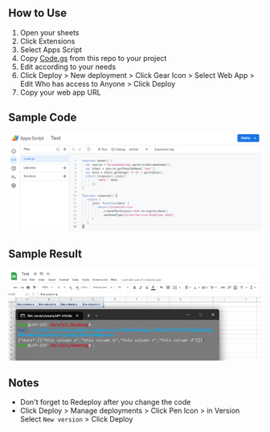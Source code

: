 ## How to Use
1. Open your sheets
2. Click Extensions
3. Select Apps Script
4. Copy [Code.gs](Code.gs) from this repo to your project
5. Edit according to your needs
6. Click Deploy > New deployment > Click Gear Icon > Select Web App > Edit Who has access to Anyone > Click Deploy
7. Copy your web app URL

## Sample Code
![sample_code](sample_code.png)

## Sample Result
![sample_result](sample_result.png)

## Notes
- Don't forget to Redeploy after you change the code
- Click Deploy > Manage deployments > Click Pen Icon > in Version Select `New version` > Click Deploy
